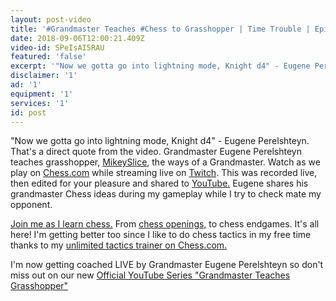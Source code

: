 ```yaml
---
layout: post-video
title: '#Grandmaster Teaches #Chess to Grasshopper | Time Trouble | Episode 2'
date: 2018-09-06T12:00:21.409Z
video-id: SPeIsAI5RAU
featured: 'false'
excerpt: '"Now we gotta go into lightning mode, Knight d4" - Eugene Perelshteyn '
disclaimer: '1'
ad: '1'
equipment: '1'
services: '1'
id: post
---
```

"Now we gotta go into lightning mode, Knight d4" - Eugene Perelshteyn. That's a direct quote from the video. Grandmaster Eugene Perelshteyn teaches grasshopper, [MikeySlice](http://www.Twitch.tv/mikeyslice), the ways of a Grandmaster. Watch as we play on [Chess.com](http://www.chess.com/?ref_id=33583865) while streaming live on [Twitch](http://www.twitch.tv/). This was recorded live, then edited for your pleasure and shared to [YouTube.](http://www.youtube.com/mikeyslice?sub_confirmation=1) Eugene shares his grandmaster Chess ideas during my gameplay while I try to check mate my opponent. 

[Join me as I learn chess.](https://www.chess.com/membership?ref_id=33583865) From [chess openings,](https://chessopeningsexplained.com/membership-account/membership-levels/?pa=0D60A35DDB) to chess endgames. It's all here! I'm getting better too since I like to do chess tactics in my free time thanks to my [unlimited tactics trainer on Chess.com.](https://www.chess.com/tactics?ref_id=33583865)

I'm now getting coached LIVE by Grandmaster Eugene Perelshteyn so don't miss out on our new [Official YouTube Series "Grandmaster Teaches Grasshopper"](https://www.youtube.com/playlist?list=PL7lVTzYgfl7Hibd8rZ-jER9K70wmZzr_Z)
